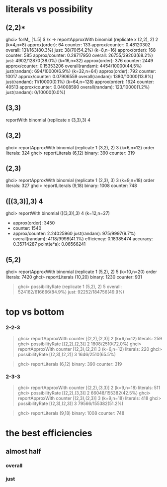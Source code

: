 # literals vs possibility

## (2,2)*

ghci> forM_ [1..5] $ \x -> reportApproxWith binomial (replicate x (2,2), 2) 2
(k=4,n=8)
approx(order): 64
counter: 133
approx/counter: 0.48120302
overall: 131/163(80.3%)
just: 38/70(54.2%)
(k=8,n=16)
approx(order): 168
counter: 585
approx/counter: 0.28717950
overall: 26755/39203(68.2%)
just: 4902/12870(38.0%)
(k=16,n=32)
approx(order): 376
counter: 2449
approx/counter: 0.15353206
overall(randam): 4454/10000(44.5%)
just(randam): 694/10000(6.9%)
(k=32,n=64)
approx(order): 792
counter: 10017
approx/counter: 0.07906559
overall(randam): 1380/10000(13.8%)
just(randam): 11/10000(0.1%)
(k=64,n=128)
approx(order): 1624
counter: 40513
approx/counter: 0.04008590
overall(randam): 123/10000(1.2%)
just(randam): 0/10000(0.0%)

## (3,3)

reportWith binomial (replicate x (3,3),3) 4

## (3,2)

ghci> reportApproxWith binomial (replicate 1 (3,2), 2) 3
(k=6,n=12)
order literals: 324
ghci> reportLiterals (6,12) 
binary: 390
counter: 319

## (2,3)

ghci> reportApproxWith binomial (replicate 1 (2,3), 3) 3
(k=9,n=18)
order literals: 327
ghci> reportLiterals (9,18)
binary: 1008
counter: 748

## ([(3,3)],3) 4

ghci> reportWith binomial ([(3,3)],3) 4
(k=12,n=27)
- approx(order): 3450
- counter: 1540
- approx/counter: 2.24025960
just(randam): 975/9997(9.7%)
overall(randam): 4118/9998(41.1%)
efficiency: 0.18385474
accuracy: 0.35714287
point(e*a): 0.06566241

## (5,2)

ghci> reportApproxWith binomial (replicate 1 (5,2), 2) 5
(k=10,n=20)
order literals: 7420
ghci> reportLiterals (10,20)
binary: 1230
counter: 931

> ghci> possibilityRate (replicate 1 (5,2), 2) 5
> overall: 524162/616666(84.9%)
> just: 92252/184756(49.9%)

# top vs bottom

### 2-2-3

> ghci> reportApproxWith counter [(2,2),(2,3)] 2
> (k=6,n=12)
> literals: 259
> ghci> possibilityRate [(2,2),(2,3)] 2
> 1808/2510(72.0%)
> ghci> reportApproxWith counter [(2,3),(2,2)] 3
> (k=6,n=12)
> literals: 220
> ghci> possibilityRate [(2,3),(2,2)] 3
> 1646/2510(65.5%)

> ghci> reportLiterals (6,12) 
> binary: 390
> counter: 319

### 2-3-3

> ghci> reportApproxWith counter [(2,2),(3,3)] 2
> (k=9,n=18)
> literals: 511
> ghci> possibilityRate [(2,2),(3,3)] 2
> 66048/155382(42.5%)
> ghci> reportApproxWith counter [(2,3),(2,3)] 3
> (k=9,n=18)
> literals: 418
> ghci> possibilityRate [(2,3),(2,3)] 3
> 79566/155382(51.2%)

> ghci> reportLiterals (9,18)
> binary: 1008
> counter: 748

# the best efficiencies

## almost half

### overall


 
### just
